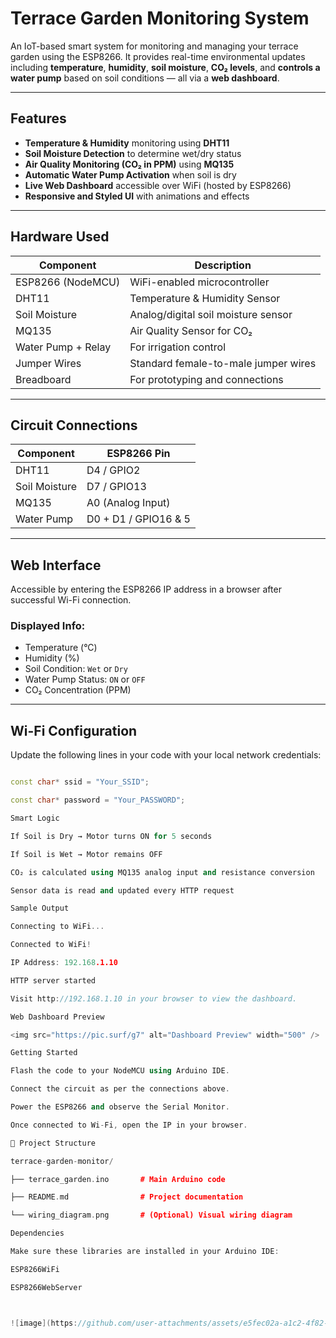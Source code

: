 #  Terrace Garden Monitoring System 

An IoT-based smart system for monitoring and managing your terrace garden using the ESP8266. It provides real-time environmental updates including **temperature**, **humidity**, **soil moisture**, **CO₂ levels**, and **controls a water pump** based on soil conditions — all via a **web dashboard**.

---

##  Features

-  **Temperature & Humidity** monitoring using **DHT11**
-  **Soil Moisture Detection** to determine wet/dry status
-  **Air Quality Monitoring (CO₂ in PPM)** using **MQ135**
-  **Automatic Water Pump Activation** when soil is dry
-  **Live Web Dashboard** accessible over WiFi (hosted by ESP8266)
-  **Responsive and Styled UI** with animations and effects

---

##  Hardware Used

| Component         | Description                                |
|------------------|--------------------------------------------|
| ESP8266 (NodeMCU) | WiFi-enabled microcontroller               |
| DHT11             | Temperature & Humidity Sensor              |
| Soil Moisture     | Analog/digital soil moisture sensor        |
| MQ135             | Air Quality Sensor for CO₂                 |
| Water Pump + Relay| For irrigation control                     |
| Jumper Wires      | Standard female-to-male jumper wires       |
| Breadboard        | For prototyping and connections            |

---

## Circuit Connections

| Component        | ESP8266 Pin        |
|------------------|--------------------|
| DHT11            | D4 / GPIO2          |
| Soil Moisture    | D7 / GPIO13         |
| MQ135            | A0 (Analog Input)   |
| Water Pump       | D0 + D1 / GPIO16 & 5|

---

##  Web Interface

Accessible by entering the ESP8266 IP address in a browser after successful Wi-Fi connection.

###  Displayed Info:

-  Temperature (°C)
-  Humidity (%)
-  Soil Condition: `Wet` or `Dry`
-  Water Pump Status: `ON` or `OFF`
-  CO₂ Concentration (PPM)

---

## Wi-Fi Configuration

Update the following lines in your code with your local network credentials:

```cpp

const char* ssid = "Your_SSID";

const char* password = "Your_PASSWORD";

Smart Logic

If Soil is Dry → Motor turns ON for 5 seconds

If Soil is Wet → Motor remains OFF

CO₂ is calculated using MQ135 analog input and resistance conversion

Sensor data is read and updated every HTTP request

Sample Output

Connecting to WiFi...

Connected to WiFi!

IP Address: 192.168.1.10

HTTP server started

Visit http://192.168.1.10 in your browser to view the dashboard.

Web Dashboard Preview

<img src="https://pic.surf/g7" alt="Dashboard Preview" width="500" />

Getting Started

Flash the code to your NodeMCU using Arduino IDE.

Connect the circuit as per the connections above.

Power the ESP8266 and observe the Serial Monitor.

Once connected to Wi-Fi, open the IP in your browser.

📁 Project Structure

terrace-garden-monitor/

├── terrace_garden.ino       # Main Arduino code

├── README.md                # Project documentation

└── wiring_diagram.png       # (Optional) Visual wiring diagram

Dependencies

Make sure these libraries are installed in your Arduino IDE:

ESP8266WiFi

ESP8266WebServer



![image](https://github.com/user-attachments/assets/e5fec02a-a1c2-4f82-a089-15a4f2ac015a)


